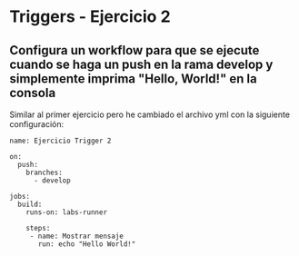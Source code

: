 # Triggers - Ejercicio 2

## Configura un workflow para que se ejecute cuando se haga un push en la rama develop y simplemente imprima "Hello, World!" en la consola

Similar al primer ejercicio pero he cambiado el archivo yml con la siguiente configuración:

```
name: Ejercicio Trigger 2

on:
  push:
    branches:
      - develop

jobs:
  build:
    runs-on: labs-runner
    
    steps:
     - name: Mostrar mensaje
       run: echo "Hello World!"
```
